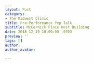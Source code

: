 ```yaml
---
layout: Post
category:
- The Midwest Clinic
title: Pre-Performance Pep Talk
subtitle: McCormick Place West Building
date: 2018-12-19 10:00:00 -0700
preview: ''
tags: []
author:
author_avatar:

---
```

